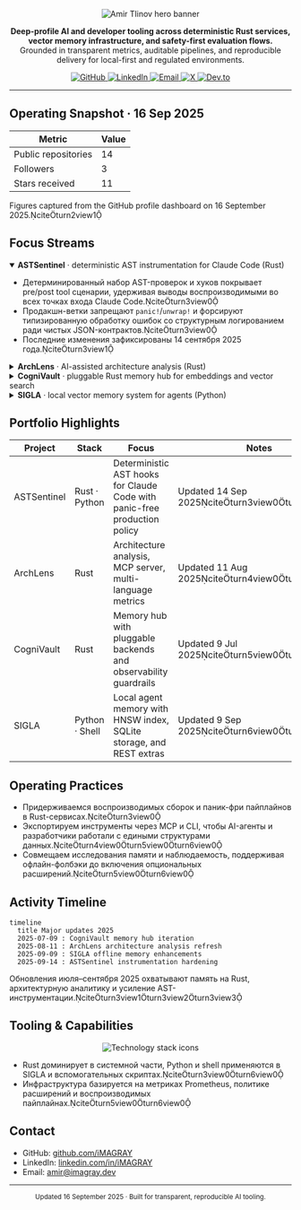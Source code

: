 <!-- Hero Banner -->
<p align="center">
  <picture>
    <source media="(prefers-color-scheme: dark)" srcset="https://capsule-render.vercel.app/api?type=waving&color=0:020617,50:0b1a37,100:0f172a&height=260&section=header&text=Amir%20Tlinov&fontSize=86&fontAlign=50&fontAlignY=40&desc=Principal%20AI%20Engineer%20%7C%20Systems%20Strategist&descSize=22&descAlign=50&descAlignY=58" />
    <img src="https://capsule-render.vercel.app/api?type=waving&color=0:eff6ff,50:dbeafe,100:bfdbfe&height=260&section=header&text=Amir%20Tlinov&fontSize=86&fontAlign=50&fontAlignY=40&desc=Principal%20AI%20Engineer%20%7C%20Systems%20Strategist&descSize=22&descAlign=50&descAlignY=58" alt="Amir Tlinov hero banner" />
  </picture>
</p>

<p align="center">
  <strong>Deep-profile AI and developer tooling across deterministic Rust services, vector memory infrastructure, and safety-first evaluation flows.</strong><br/>
  Grounded in transparent metrics, auditable pipelines, and reproducible delivery for local-first and regulated environments.
</p>

<div align="center">
  <a href="https://github.com/iMAGRAY">
    <img src="https://img.shields.io/badge/GitHub-0f172a?style=for-the-badge&logo=github&logoColor=white" alt="GitHub" />
  </a>
  <a href="https://linkedin.com/in/iMAGRAY">
    <img src="https://img.shields.io/badge/LinkedIn-0A66C2?style=for-the-badge&logo=linkedin&logoColor=white" alt="LinkedIn" />
  </a>
  <a href="mailto:amir@imagray.dev">
    <img src="https://img.shields.io/badge/Email-1d4ed8?style=for-the-badge&logo=gmail&logoColor=white" alt="Email" />
  </a>
  <a href="https://twitter.com/iMAGRAY">
    <img src="https://img.shields.io/badge/X-111827?style=for-the-badge&logo=x&logoColor=white" alt="X" />
  </a>
  <a href="https://dev.to/iMAGRAY">
    <img src="https://img.shields.io/badge/dev.to-1f2937?style=for-the-badge&logo=devdotto&logoColor=white" alt="Dev.to" />
  </a>
</div>

---

## Operating Snapshot · 16 Sep 2025
| Metric | Value |
| --- | --- |
| Public repositories | 14 |
| Followers | 3 |
| Stars received | 11 |

Figures captured from the GitHub profile dashboard on 16 September 2025.citeturn2view1

## Focus Streams
<details open>
  <summary><strong>ASTSentinel</strong> · deterministic AST instrumentation for Claude Code (Rust)</summary>

  - Детерминированный набор AST-проверок и хуков покрывает pre/post tool сценарии, удерживая выводы воспроизводимыми во всех точках входа Claude Code.citeturn3view0
  - Продакшн-ветки запрещают `panic!`/`unwrap!` и форсируют типизированную обработку ошибок со структурным логированием ради чистых JSON-контрактов.citeturn3view0
  - Последние изменения зафиксированы 14 сентября 2025 года.citeturn3view1
</details>

<details>
  <summary><strong>ArchLens</strong> · AI-assisted architecture analysis (Rust)</summary>

  - Выявляет code smells, нарушения SOLID и архитектурные антипаттерны с оценкой технического долга.citeturn4view0
  - Поставляется с STDIO MCP-сервером, CLI и библиотечным API для интеграции в AI-пайплайны.citeturn4view0
  - Репозиторий обновлён 11 августа 2025 года.citeturn3view1
</details>

<details>
  <summary><strong>CogniVault</strong> · pluggable Rust memory hub for embeddings and vector search</summary>

  - Runtime-агностичный хаб с поддержкой async-std/tokio, шифрованным Sled-хранилищем и SIMD HNSW-поиском.citeturn5view0
  - Плагины через `cdylib` и WASI проходят Ed25519-подпись перед загрузкой, сохраняя контроль расширений.citeturn5view0
  - Активность зафиксирована 9 июля 2025 года.citeturn3view3
</details>

<details>
  <summary><strong>SIGLA</strong> · local vector memory system for agents (Python)</summary>

  - Даёт офлайн-поиск на HNSW с NumPy-фолбэком, персистентность на SQLite+FTS5 и API для памяти агента.citeturn6view0
  - Включает бенчмарки, автооптимизацию и FastAPI-надстройки, оставаясь GPU-опциональным.citeturn6view0
  - Последняя активность отмечена 9 сентября 2025 года.citeturn3view2
</details>

## Portfolio Highlights
| Project | Stack | Focus | Notes |
| --- | --- | --- | --- |
| ASTSentinel | Rust · Python | Deterministic AST hooks for Claude Code with panic-free production policy | Updated 14 Sep 2025citeturn3view0turn3view1 |
| ArchLens | Rust | Architecture analysis, MCP server, multi-language metrics | Updated 11 Aug 2025citeturn4view0turn3view1 |
| CogniVault | Rust | Memory hub with pluggable backends and observability guardrails | Updated 9 Jul 2025citeturn5view0turn3view3 |
| SIGLA | Python · Shell | Local agent memory with HNSW index, SQLite storage, and REST extras | Updated 9 Sep 2025citeturn6view0turn3view2 |

## Operating Practices
- Придерживаемся воспроизводимых сборок и паник-фри пайплайнов в Rust-сервисах.citeturn3view0
- Экспортируем инструменты через MCP и CLI, чтобы AI-агенты и разработчики работали с едиными структурами данных.citeturn4view0turn5view0turn6view0
- Совмещаем исследования памяти и наблюдаемость, поддерживая офлайн-фолбэки до включения опциональных расширений.citeturn5view0turn6view0

## Activity Timeline
```mermaid
timeline
  title Major updates 2025
  2025-07-09 : CogniVault memory hub iteration
  2025-08-11 : ArchLens architecture analysis refresh
  2025-09-09 : SIGLA offline memory enhancements
  2025-09-14 : ASTSentinel instrumentation hardening
```

Обновления июля–сентября 2025 охватывают память на Rust, архитектурную аналитику и усиление AST-инструментации.citeturn3view1turn3view2turn3view3

## Tooling & Capabilities
<div align="center">
  <img src="https://skillicons.dev/icons?i=rust,python,typescript,go,aws,docker,kubernetes,terraform,sqlite,redis" alt="Technology stack icons" />
</div>

- Rust доминирует в системной части, Python и shell применяются в SIGLA и вспомогательных скриптах.citeturn3view0turn6view0
- Инфраструктура базируется на метриках Prometheus, политике расширений и воспроизводимых пайплайнах.citeturn5view0turn6view0

## Contact
- GitHub: [github.com/iMAGRAY](https://github.com/iMAGRAY)
- LinkedIn: [linkedin.com/in/iMAGRAY](https://linkedin.com/in/iMAGRAY)
- Email: [amir@imagray.dev](mailto:amir@imagray.dev)

---

<p align="center"><sub>Updated 16 September 2025 · Built for transparent, reproducible AI tooling.</sub></p>
